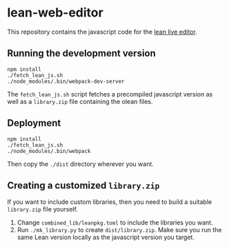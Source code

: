 # lean-web-editor

This repository contains the javascript code for the [lean live editor](https://leanprover.github.io/live/).

## Running the development version

```
npm install
./fetch_lean_js.sh
./node_modules/.bin/webpack-dev-server
```

The `fetch_lean_js.sh` script fetches a precompiled javascript version as well as a `library.zip` file containing the olean files.

## Deployment

```
npm install
./fetch_lean_js.sh
./node_modules/.bin/webpack
```

Then copy the `./dist` directory wherever you want.

## Creating a customized `library.zip`

If you want to include custom libraries, then you need to build a suitable `library.zip` file yourself.

1. Change `combined_lib/leanpkg.toml` to include the libraries you want.
2. Run `./mk_library.py` to create `dist/library.zip`.  Make sure you run the same Lean version locally as the javascript version you target.